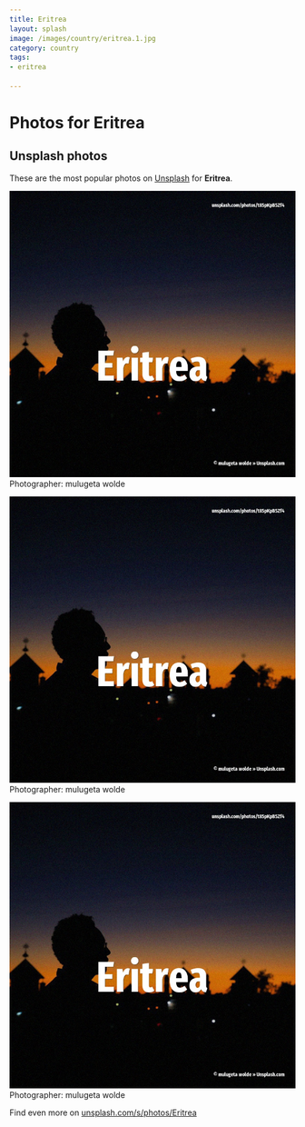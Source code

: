 ```yaml
---
title: Eritrea
layout: splash
image: /images/country/eritrea.1.jpg
category: country
tags:
- eritrea

---
```

# Photos for Eritrea
 
## Unsplash photos
These are the most popular photos on [Unsplash](https://unsplash.com) for **Eritrea**.
 
![Eritrea](/images/country/eritrea.1.jpg)
Photographer:  mulugeta wolde
 
![Eritrea](/images/country/eritrea.2.jpg)
Photographer:  mulugeta wolde
 
![Eritrea](/images/country/eritrea.3.jpg)
Photographer:  mulugeta wolde
 
Find even more on [unsplash.com/s/photos/Eritrea](https://unsplash.com/s/photos/Eritrea)
 
